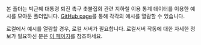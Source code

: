 본 폴더는 박근혜 대통령 퇴진 촉구 촛불집회 관련 지하철 이용 통계 데이터를 이용한 예시를 모아둔 폴더입니다. [GitHub page](https://hanbyul-here.github.io/seoul-metro-turnstile-data/)를 통해 각각의 예시를 열람할 수 있습니다.

로컬에서 예시를 열람할 경우, 로컬 서버가 필요합니다. 로컬서버 작동에 대한 자세한 정보가 필요하신 분은 [이 페이지](https://github.com/processing/p5.js/wiki/Local-server)를 참조하세요.